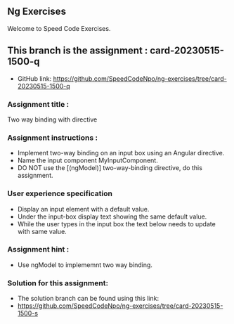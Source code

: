## Ng Exercises

Welcome to Speed Code Exercises.

## This branch is the assignment : card-20230515-1500-q

- GitHub link: https://github.com/SpeedCodeNpo/ng-exercises/tree/card-20230515-1500-q

### Assignment title :

Two way binding with directive

### Assignment instructions :

- Implement two-way binding on an input box using an Angular directive.
- Name the input component MyInputComponent.
- DO NOT use the [(ngModel)] two-way-binding directive, do this assignment.

### User experience specification

- Display an input element with a default value.
- Under the input-box display text showing the same default value.
- While the user types in the input box the text below needs to update with same value.

### Assignment hint :

- Use ngModel to implememnt two way binding.

### Solution for this assignment:

- The solution branch can be found using this link:
- https://github.com/SpeedCodeNpo/ng-exercises/tree/card-20230515-1500-s
